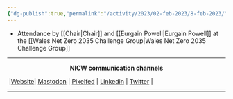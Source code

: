 ```yaml
---
{"dg-publish":true,"permalink":"/activity/2023/02-feb-2023/8-feb-2023/"}
---
```



- Attendance by [[Chair\|Chair]] and [[Eurgain Powell\|Eurgain Powell]] at the [[Wales Net Zero 2035 Challenge Group\|Wales Net Zero 2035 Challenge Group]]

***
<p style="text-align: center;font-weight:bold";>NICW communication channels</p>

󠁧 |[Website](https://nationalinfrastructurecommission.wales)| [Mastodon](https://toot.wales/@NICW) | [Pixelfed](https://pix.toot.wales/NICW) | [Linkedin](https://www.linkedin.com/company/26268509/) | [Twitter](https://twitter.com/InfraCommCymru) |
***


